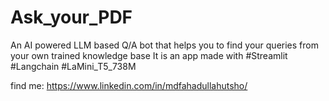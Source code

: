 # Ask_your_PDF
An AI powered LLM based Q/A bot that helps you to find your queries from your own trained knowledge base It is an app made with #Streamlit #Langchain #LaMini_T5_738M

find me: https://www.linkedin.com/in/mdfahadullahutsho/
